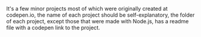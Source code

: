 It's a few minor projects most of which were originally created at codepen.io, the name of each project should be self-explanatory, the folder of each project, except those that were made with Node.js, has a readme file with a codepen link to the project.
